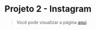 # Projeto 2 - Instagram

> Você pode visualizar a página [aqui](https://instagram.driven-paulaabro.com).